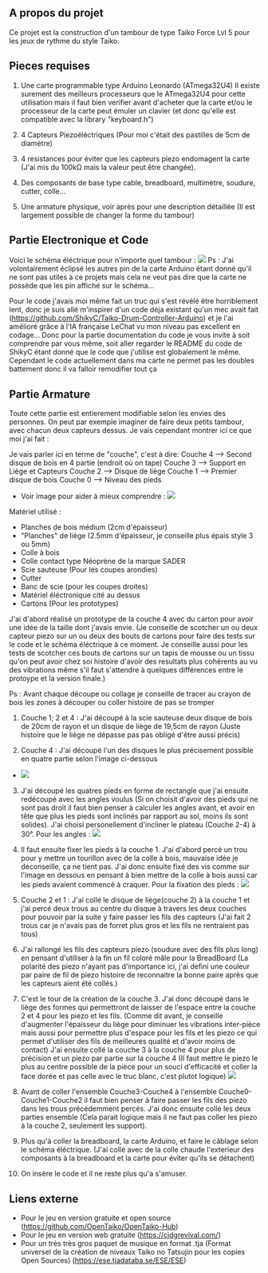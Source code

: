 ## A propos du projet

Ce projet est la construction d'un tambour de type Taiko Force Lvl 5 pour les jeux de rythme du style Taiko.

## Pieces requises

1. Une carte programmable type Arduino Leonardo (ATmega32U4)
      Il existe surement des meilleurs processeurs que le ATmega32U4 pour cette utilisation mais il faut bien verifier avant d'acheter que la carte et/ou le processeur de la carte peut émuler un clavier (et donc qu'elle est compatible avec la library "keyboard.h")

2. 4 Capteurs Piezoéléctriques (Pour moi c'était des pastilles de 5cm de diamètre)
   
3. 4 resistances pour éviter que les capteurs piezo endomagent la carte (J'ai mis du 100kΩ mais la valeur peut être changée).
   
4. Des composants de base type cable, breadboard, multimètre, soudure, cutter, colle...

5. Une armature physique, voir après pour une description détaillée (Il est largement possible de changer la forme du tambour)

## Partie Electronique et Code

Voici le schéma éléctrique pour n'importe quel tambour : ![](Ressource/SchemaElec-Taiko.png)
   Ps : J'ai volontairement éclipsé les autres pin de la carte Arduino étant donné qu'il ne sont pas utiles à ce projets mais cela ne veut pas dire que la carte ne possède que les pin affiché sur le schéma...

Pour le code j'avais moi même fait un truc qui s'est révélé être horriblement lent, donc je suis allé m'inspirer d'un code déja existant qu'un mec avait fait (https://github.com/ShikyC/Taiko-Drum-Controller-Arduino) et je l'ai amélioré grâce à l'IA française LeChat vu mon niveau pas excellent en codage...
Donc pour la partie documentation du code je vous invite à soit comprendre par vous même, soit aller regarder le README du code de ShikyC étant donné que le code que j'utilise est globalement le même. Cependant le code actuellement dans ma carte ne permet pas les doubles battement donc il va falloir remodifier tout ça

## Partie Armature 

Toute cette partie est entierement modifiable selon les envies des personnes. On peut par exemple imaginer de faire deux petits tambour, avec chacun deux capteurs dessus. Je vais cependant montrer ici ce que moi j'ai fait :

Je vais parler ici en terme de "couche", c'est à dire:
Couche 4 --> Second disque de bois en 4 partie (endroit où on tape)
Couche 3 --> Support en Liège et Capteurs
Couche 2 --> Disque de liège
Couche 1 --> Premier disque de bois
Couche 0 --> Niveau des pieds
- Voir image pour aider à mieux comprendre : ![](Ressource/Layers.jpg)

Matériel utilisé : 
- Planches de bois médium (2cm d'épaisseur)
- "Planches" de liège (2.5mm d'épaisseur, je conseille plus épais style 3 ou 5mm)
- Colle à bois
- Colle contact type Néoprène de la marque SADER
- Scie sauteuse (Pour les coupes arondies)
- Cutter
- Banc de scie (pour les coupes droites)
- Matériel éléctronique cité au dessus
- Cartons (Pour les prototypes)

J'ai d'abord réalisé un prototype de la couche 4 avec du carton pour avoir une idée de la taille dont j'avais envie. (Je conseille de scotcher un ou deux capteur piezo sur un ou deux des bouts de cartons pour faire des tests sur le code et le schéma éléctrique à ce moment. Je conseille aussi pour les tests de scotcher ces bouts de cartons sur un tapis de mousse ou un tissu qu'on peut avoir chez soi histoire d'avoir des resultats plus cohérents au vu des vibrations même s'il faut s'attendre à quelques différences entre le protoype et la version finale.)


Ps : Avant chaque découpe ou collage je conseille de tracer au crayon de bois les zones à découper ou coller histoire de pas se tromper

1. Couche 1; 2 et 4 : J'ai découpé à la scie sauteuse deux disque de bois de 20cm de rayon et un disque de liège de 19,5cm de rayon (Juste histoire que le liège ne dépasse pas pas obligé d'être aussi précis)

2. Couche 4 : J'ai découpé l'un des disques le plus précisement possible en quatre partie selon l'image ci-dessous
- ![](Ressource/Layer4Spec.jpg)

3. J'ai découpé les quatres pieds en forme de rectangle que j'ai ensuite redécoupé avec les angles voulus (Si on choisit d'avoir des pieds qui ne sont pas droit il faut bien penser à calculer les angles avant, et avoir en tête que plus les pieds sont inclinés par rapport au sol, moins ils sont solides). J'ai choisi personellement d'incliner le plateau (Couche 2-4) à 30°.
Pour les angles : ![](Ressource/FeetAngles.jpg)

4. Il faut ensuite fixer les pieds à la couche 1. J'ai d'abord percé un trou pour y mettre un tourillon avec de la colle à bois, mauvaise idée je déconseille, ça ne tient pas. J'ai donc ensuite fixé des vis comme sur l'image en dessous en pensant à bien mettre de la colle à bois aussi car les pieds avaient commencé à craquer. 
Pour la fixation des pieds : ![](Ressource/FeetFixation.jpg)

5. Couche 2 et 1 : J'ai collé le disque de liège(couche 2) à la couche 1 et j'ai percé deux trous au centre du disque à travers les deux couches pour pouvoir par la suite y faire passer les fils des capteurs (J'ai fait 2 trous car je n'avais pas de forret plus gros et les fils ne rentraient pas tous)

5. J'ai rallongé les fils des capteurs piezo (soudure avec des fils plus long) en pensant d'utiliser à la fin un fil coloré mâle pour la BreadBoard (La polarité des piezo n'ayant pas d'importance ici, j'ai defini une couleur par paire de fil de piezo histoire de reconnaitre la bonne paire après que les capteurs aient été collés.) 

6. C'est le tour de la création de la couche 3. J'ai donc découpé dans le liège des formes qui permettront de laisser de l'espace entre la couche 2 et 4 pour les piezo et les fils. (Comme dit avant, je conseille d'augmenter l'épaisseur du liège pour diminuer les vibrations inter-pièce mais aussi pour permettre plus d'espace pour les fils et les piezo ce qui permet d'utiliser des fils de meilleures qualité et d'avoir moins de contact) J'ai ensuite collé la couche 3 à la couche 4 pour plus de précision et un piezo par partie sur la couche 4 (Il faut mettre le piezo le plus au centre possible de la pièce pour un souci d'efficacité et coller la face dorée et pas celle avec le truc blanc, c'est plutot logique) 
![](Ressource/Layer3.jpeg)

7. Avant de coller l'ensemble Couche3-Couche4 à l'ensemble Couche0-Couche1-Couche2 il faut bien penser à faire passer les fils des piezo dans les trous précédemment percés. J'ai donc ensuite collé les deux parties ensemble (Cela parait logique mais il ne faut pas coller les piezo à la couche 2, seulement les support).

8. Plus qu'à coller la breadboard, la carte Arduino, et faire le câblage selon le schéma éléctrique. (J'ai collé avec de la colle chaude l'exterieur des composants à la breadboard et la carte pour éviter qu'ils se détachent) 

9. On insère le code et il ne reste plus qu'a s'amuser. 

## Liens externe
   - Pour le jeu en version gratuite et open source (https://github.com/OpenTaiko/OpenTaiko-Hub)
   - Pour le jeu en version web gratuite (https://cjdgrevival.com/)
   - Pour un très très gros paquet de musique en format .tja (Format universel de la création de niveaux Taiko no Tatsujin pour les copies Open Sources) (https://ese.tjadataba.se/ESE/ESE)
